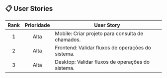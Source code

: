 ## 📋 User Stories <a id="us"></a>

| Rank | Prioridade | User Story                                                                                                                                                                         
| :--: | :--------: | ---------------------------------------------------------------------------------------------------------------------------------------------------------------------------------- |
|  1   |    Alta    | Mobile: Criar projeto para consulta de chamados.                                                                                                                                   |
|  2   |    Alta    | Frontend: Validar fluxos de operações do sistema.                                                                                                                                  |
|  3   |    Alta    | Desktop: Validar fluxos de operações do sistema.                                                                                                                                   |